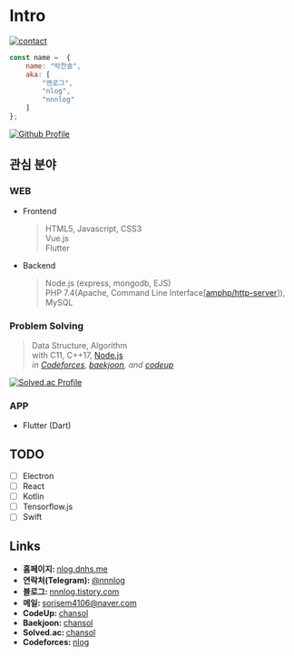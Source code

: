 # Intro
[![contact](https://badgen.net/badge/telegram/nnnlog/cyan?icon=telegram)](https://t.me/nnnlog)
```js
const name =  {
	name: "박찬솔",
	aka: [
		"엔로그",
		"nlog",
		"nnnlog"
	]
};
``` 

[![Github Profile](https://github-readme-stats.vercel.app/api?username=nnnlog&count_private=true&show_icons=true&theme=radical)](https://github.com/nnnlog)


## 관심 분야
### WEB
* Frontend

  > HTML5, Javascript, CSS3<br>
  > Vue.js<br>
  > Flutter<br>
  
* Backend

  > Node.js (express, mongodb, EJS)<br>
  > PHP 7.4(Apache, Command Line Interface[[amphp/http-server](https://github.com/amphp/http-server)]), MySQL<br>
  
### Problem Solving

  > Data Structure, Algorithm<br>
  > with C11, C++17, [Node.js](https://nodejs.org)<br>
  > *in [Codeforces](http://codeforces.com/profile/nlog), [baekjoon](https://www.acmicpc.net/user/chansol), and [codeup](https://codeup.kr/userinfo.php?user=chansol)*<br>
  
  [![Solved.ac Profile](http://mazassumnida.wtf/api/generate_badge?boj=chansol)](https://solved.ac/chansol)
  
### APP
* Flutter (Dart)

## TODO
* [ ] Electron
* [ ] React
* [ ] Kotlin
* [ ] Tensorflow.js
* [ ] Swift

## Links
* <b>홈페이지: </b> [nlog.dnhs.me](https://nlog.dnhs.me/)
* <b>연락처(Telegram): </b> [@nnnlog](https://t.me/nnnlog)
* <b>블로그: </b> [nnnlog.tistory.com](http://nnnlog.tistory.com/)
* <b>메일: </b> sorisem4106@naver.com
* <b>CodeUp: </b>[chansol](https://codeup.kr/userinfo.php?user=chansol)
* <b>Baekjoon: </b>[chansol](https://www.acmicpc.net/user/chansol)
* <b>Solved.ac: </b>[chansol](https://solved.ac/chansol)
* <b>Codeforces: </b>[nlog](http://codeforces.com/profile/nlog)
